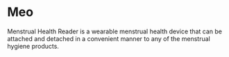 # Meo
Menstrual Health Reader is a wearable menstrual health device that can be attached and detached in a convenient manner to any of the menstrual hygiene products.

